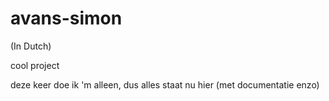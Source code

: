 # avans-simon

(In Dutch)

cool project

deze keer doe ik 'm alleen, dus alles staat nu hier (met documentatie enzo)
